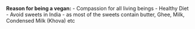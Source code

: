 
**Reason for being a vegan:**
    - Compassion for all living beings
    - Healthy Diet
    - Avoid sweets in India - as most of the sweets contain butter, Ghee, Milk, Condensed Milk  (Khova) etc




